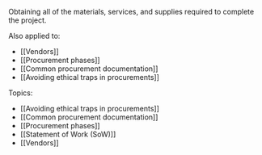 Obtaining all of the materials, services, and supplies required to complete the project. 

Also applied to:
- [[Vendors]]
- [[Procurement phases]]
- [[Common procurement documentation]]
- [[Avoiding ethical traps in procurements]]

Topics:
- [[Avoiding ethical traps in procurements]]
- [[Common procurement documentation]]
- [[Procurement phases]]
- [[Statement of Work (SoW)]]
- [[Vendors]]